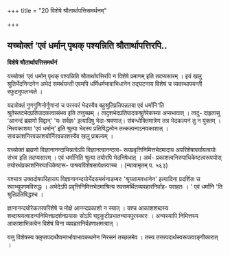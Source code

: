 +++
title = "20 विशेषे श्रौतार्थापत्तिसमर्थनम्"

+++


## यच्चोक्तं ‘एवं धर्मान् पृथक् पश्यन्निति श्रौतार्थापत्तिरपि..

**विशेषे श्रौतार्थापत्तिसमर्थनं**

यच्चोक्तं ‘एवं धर्मान् पृथक् पश्यन्निति श्रौतार्थापत्तिरपि न विशेषे प्रमाणम् इति तदप्यसारम् । इयं खलु श्रुतिर्भेदनिन्दनेन अभेदं समर्थयन्ती एवमपि धर्मिधर्मभावाभिधानेन तद्घटनाय विशेषं च व्यवस्थापयन्ती स्फुटमुपलभ्यते ।

यदत्रोक्तं गुणगुणिनोर्गुणानां च परस्परं भेदस्यैव बहुश्रुतिप्रतिपन्नतया एवं धर्मानि'ति श्रुतेस्तदभेदप्रतिपादकत्वासंभव इति तत्तुच्छम् । तादृशभेदप्रतिपादकश्रुतेरेकस्या अप्यभावात् । त्वदु- दाहृतासु ‘आनन्दं ब्रह्मणो विद्वान्' 'यः सर्वज्ञः' इत्यादिषु भेदा-श्रवणात्। संबन्धोक्तिमात्रेण तत्र भेदकल्पनं तु न युक्तम् । निरवकाशया 'एवं धर्मान्' इति श्रुत्या भेदस्य प्रतिषिद्धत्वेन तत्कल्पनाऽनवकाशात् । सावकाशनिरवकाशयोर्निरवकाशस्यैव खलु प्राबल्यम् ।

यच्चोक्तं ब्रह्मणो विज्ञानानन्दाभिन्नत्वेऽपि विज्ञानत्वानन्दत्व- रूपप्रवृत्तिनिमित्तभेदमादाय अपरिशेषापर्यायत्वयोः संभव इति तदप्यसारम् । एवं धर्मानिति श्रुत्या तयोरपि भेदनिषेधात् । अर्थ- प्रकाशत्वनिरुपाधिकेष्टत्वरूपयोस् तयोरर्थप्रकाशनिरुपाधिकेष्टरू- पाश्रयविशेषसापेक्षत्वाच्च । (न्यायामृतम् प. ५६३)

यश्चात्र उक्तदोषपरिहाराय विज्ञानानन्दयोर्भेदसमर्थनाडम्बरः 'श्रूयतामवधानेन' इत्यादिना प्रदर्शितः स स्वाभ्युपगमविरुद्धः । अभेदेऽपि प्रवृत्तिनिमित्तभेदमाश्रित्य स्वसमर्थितव्यवहारनिर्वाह- पराहतः । ' एवं धर्मानि 'ति श्रुतिप्रतिषिद्धश्च ।

ज्ञानानन्दयोरेकतरपरिशेषे च मोक्षे आनन्दप्रकाशो न स्यात् । यश्च आकाशशब्दस्य शब्दाश्रयत्वादन्यनिमित्तप्रदर्शनप्रयासः सोऽपि घट्टकुटीप्रभातन्यायपुरस्कारः । अन्यस्यापि निमित्तस्य आकाशाभिन्नत्वेन विशेषं विना व्यवहारनिर्वहणाक्षमत्वात् ।

यत्तु विशेषस्य क्लृप्तपदार्थेष्वन्तर्भावाभावकथनेन निरसनं तच्छलमेव । तस्य तत्तत्पदार्थस्वरूपत्वाङ्गीकारात् ।

